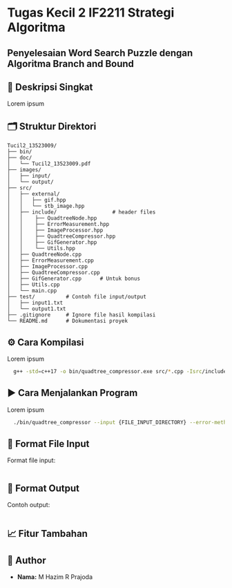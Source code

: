 # Tugas Kecil 2 IF2211 Strategi Algoritma  
## Penyelesaian Word Search Puzzle dengan Algoritma Branch and Bound

## 📌 Deskripsi Singkat
Lorem ipsum

## 🗂️ Struktur Direktori

```
Tucil2_13523009/
├── bin/         
├── doc/           
│   └── Tucil2_13523009.pdf
├── images/           
│   ├── input/
│   └── output/
├── src/         
│   ├── external/
│   │   ├── gif.hpp
│   │   └── stb_image.hpp
│   ├── include/                  # header files
│   │    ├── QuadtreeNode.hpp
│   │    ├── ErrorMeasurement.hpp
│   │    ├── ImageProcessor.hpp
│   │    ├── QuadtreeCompressor.hpp
│   │    ├── GifGenerator.hpp      
│   │    └── Utils.hpp
│   ├── QuadtreeNode.cpp
│   ├── ErrorMeasurement.cpp
│   ├── ImageProcessor.cpp
│   ├── QuadtreeCompressor.cpp
│   ├── GifGenerator.cpp      # Untuk bonus
│   ├── Utils.cpp
│   └── main.cpp 
├── test/          # Contoh file input/output 
│   ├── input1.txt
│   └── output1.txt
├── .gitignore     # Ignore file hasil kompilasi
└── README.md      # Dokumentasi proyek
```

## ⚙️ Cara Kompilasi

Lorem ipsum

```bash
  g++ -std=c++17 -o bin/quadtree_compressor.exe src/*.cpp -Isrc/include -Isrc/external
```

## ▶️ Cara Menjalankan Program

Lorem ipsum

```bash
  ./bin/quadtree_compressor --input {FILE_INPUT_DIRECTORY} --error-method {} --threshold {} --min-block {} --output {FILE_OUTPUT_DIRECTORY}
```


## 📄 Format File Input

Format file input:
```

```


## 🧾 Format Output

Contoh output:
```

```

## 📈 Fitur Tambahan


## 👤 Author
- **Nama:** M Hazim R Prajoda  


